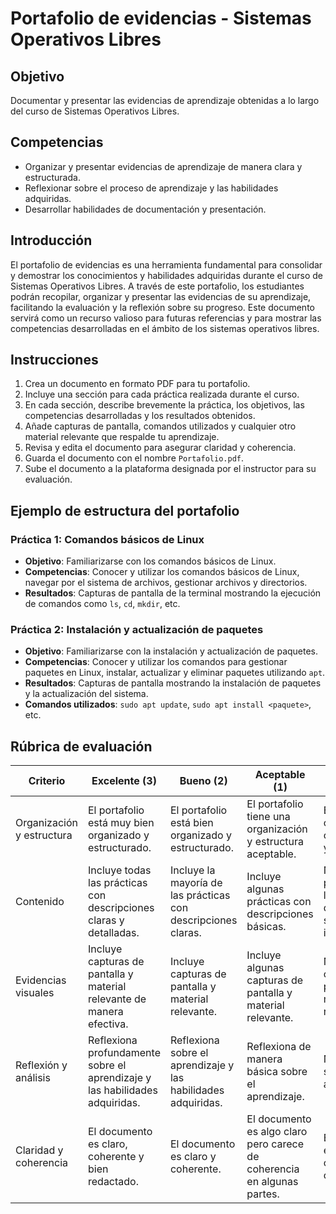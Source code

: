 # Portafolio de evidencias - Sistemas Operativos Libres

## Objetivo
Documentar y presentar las evidencias de aprendizaje obtenidas a lo largo del curso de Sistemas Operativos Libres.

## Competencias
- Organizar y presentar evidencias de aprendizaje de manera clara y estructurada.
- Reflexionar sobre el proceso de aprendizaje y las habilidades adquiridas.
- Desarrollar habilidades de documentación y presentación.  

## Introducción
El portafolio de evidencias es una herramienta fundamental para consolidar y demostrar los conocimientos y habilidades adquiridas durante el curso de Sistemas Operativos Libres. A través de este portafolio, los estudiantes podrán recopilar, organizar y presentar las evidencias de su aprendizaje, facilitando la evaluación y la reflexión sobre su progreso. Este documento servirá como un recurso valioso para futuras referencias y para mostrar las competencias desarrolladas en el ámbito de los sistemas operativos libres.

## Instrucciones
1. Crea un documento en formato PDF para tu portafolio.
2. Incluye una sección para cada práctica realizada durante el curso.
3. En cada sección, describe brevemente la práctica, los objetivos, las competencias desarrolladas y los resultados obtenidos.
4. Añade capturas de pantalla, comandos utilizados y cualquier otro material relevante que respalde tu aprendizaje.
5. Revisa y edita el documento para asegurar claridad y coherencia.
6. Guarda el documento con el nombre `Portafolio.pdf`.
7. Sube el documento a la plataforma designada por el instructor para su evaluación.
## Ejemplo de estructura del portafolio
### Práctica 1: Comandos básicos de Linux
- **Objetivo**: Familiarizarse con los comandos básicos de Linux.
- **Competencias**: Conocer y utilizar los comandos básicos de Linux, navegar por el sistema de archivos, gestionar archivos y directorios.
- **Resultados**: Capturas de pantalla de la terminal mostrando la ejecución de comandos como `ls`, `cd`, `mkdir`, etc.

### Práctica 2: Instalación y actualización de paquetes
- **Objetivo**: Familiarizarse con la instalación y actualización de paquetes.
- **Competencias**: Conocer y utilizar los comandos para gestionar paquetes en Linux, instalar, actualizar y eliminar paquetes utilizando `apt`.
- **Resultados**: Capturas de pantalla mostrando la instalación de paquetes y la actualización del sistema.
- **Comandos utilizados**: `sudo apt update`, `sudo apt install <paquete>`, etc.

## Rúbrica de evaluación


| Criterio | Excelente (3) | Bueno (2) | Aceptable (1) | Insuficiente (0)  |
|--------------------------|------------------------------------|------------------------------------|----------------------------------|------------------------------------------------|
| Organización y estructura    | El portafolio está muy bien organizado y estructurado. | El portafolio está bien organizado y estructurado. | El portafolio tiene una organización y estructura aceptable. | El portafolio carece de organización y estructura. |
| Contenido                    | Incluye todas las prácticas con descripciones claras y detalladas. | Incluye la mayoría de las prácticas con descripciones claras. | Incluye algunas prácticas con descripciones básicas. | No incluye las prácticas o las descripciones son insuficientes. |
| Evidencias visuales          | Incluye capturas de pantalla y material relevante de manera efectiva. | Incluye capturas de pantalla y material relevante. | Incluye algunas capturas de pantalla y material relevante. | No incluye capturas de pantalla o material relevante. |
| Reflexión y análisis        | Reflexiona profundamente sobre el aprendizaje y las habilidades adquiridas. | Reflexiona sobre el aprendizaje y las habilidades adquiridas. | Reflexiona de manera básica sobre el aprendizaje. | No reflexiona sobre el aprendizaje. |
| Claridad y coherencia        | El documento es claro, coherente y bien redactado. | El documento es claro y coherente. | El documento es algo claro pero carece de coherencia en algunas partes. | El documento es confuso y carece de coherencia. | 

